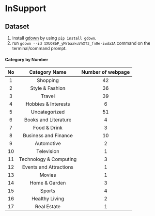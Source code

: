 # InSupport

## Dataset
1. Install  [gdown](https://github.com/wkentaro/gdown) by using `pip install gdown`.
2. run  `gdown --id 1XUQ8bP_yMrbaakuVhXT3_fn0e-iwda3A` command on the terminal/command prompt.

####  Category by Number

<div align="center">

| No  |  Category Name | Number of webpage  | 
|:-:|:-:|:-:|
|  1  |  Shopping |  42 |
|  2 | Style & Fashion  | 36  |
|  3 |  Travel | 39  |
|  4 |  Hobbies & Interests | 6  |
|  5 |  Uncategorized |  51 |
|  6 |  Books and Literature | 4  |
|  7 |  Food & Drink | 3  |
|  8 |  Business and Finance | 10  |
|  9 |  Automotive | 2  |
|  10 |  Television | 1  |
|  11 |  Technology & Computing | 3  |
|  12 |  Events and Attractions |  1 |
|  13 |  Movies |  1 |
|  14 |  Home & Garden | 3  |
|  15 |  Sports |  4 |
|  16 |  Healthy Living |  2 |
|  17 |  Real Estate | 1  |
  
</div>
